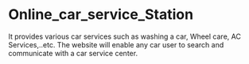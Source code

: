 # Online_car_service_Station
It provides various car services such as washing a car,  Wheel care, AC Services,..etc. The website will enable any car user to search and  communicate with a car service center.
